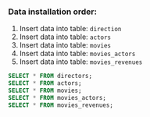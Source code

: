 ### Data installation order:
1. Insert data into table: `direction`
2. Insert data into table: `actors`
3. Insert data into table: `movies`
4. Insert data into table: `movies_actors`
5. Insert data into table: `movies_revenues`

```sql
SELECT * FROM directors;
SELECT * FROM actors;
SELECT * FROM movies;
SELECT * FROM movies_actors;
SELECT * FROM movies_revenues;
```